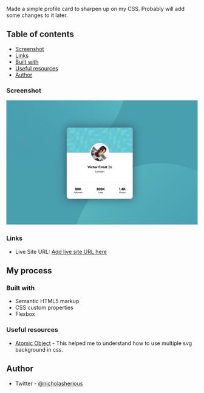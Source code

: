 
Made a simple profile card to sharpen up on my CSS.  Probably will add some changes to it later.

## Table of contents

- [Screenshot](#screenshot)
- [Links](#links)
- [Built with](#built-with)
- [Useful resources](#useful-resources)
- [Author](#author)




### Screenshot

![](./screenshot.png)



### Links

- Live Site URL: [Add live site URL here](https://fanciful-pony-e9734e.netlify.app/)

## My process

### Built with

- Semantic HTML5 markup
- CSS custom properties
- Flexbox





### Useful resources

- [Atomic Object](https://spin.atomicobject.com/2015/04/07/css-multiple-backgrounds/) - This helped me to understand how to use multiple svg background in css.


## Author

- Twitter - [@nicholasherious](https://www.twitter.com/nicholasherious)



